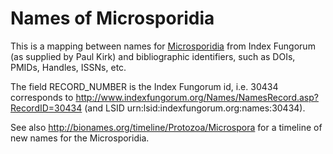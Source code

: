 Names of Microsporidia
===================

This is a mapping between names for [Microsporidia](http://en.wikipedia.org/wiki/Microsporidia) from Index Fungorum (as supplied by Paul Kirk) and bibliographic identifiers, such as DOIs, PMIDs, Handles, ISSNs, etc.

The field RECORD_NUMBER is the Index Fungorum id, i.e. 30434 corresponds to http://www.indexfungorum.org/Names/NamesRecord.asp?RecordID=30434 (and LSID urn:lsid:indexfungorum.org:names:30434).

See also http://bionames.org/timeline/Protozoa/Microspora for a timeline of new names for the Microsporidia.